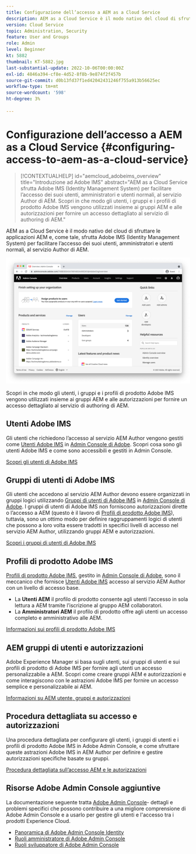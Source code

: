 ```yaml
---
title: Configurazione dell’accesso a AEM as a Cloud Service
description: AEM as a Cloud Service è il modo nativo del cloud di sfruttare le applicazioni AEM e, come tale, sfrutta Adobe IMS (Identity Management System) per facilitare l’accesso degli utenti, amministratori e utenti normali, al servizio AEM Author. Scopri in che modo gli utenti, i gruppi di utenti e i profili di prodotto Adobe IMS vengono utilizzati insieme a gruppi AEM e autorizzazioni per fornire un accesso specifico ad AEM Author.
version: Cloud Service
topic: Administration, Security
feature: User and Groups
role: Admin
level: Beginner
kt: 5882
thumbnail: KT-5882.jpg
last-substantial-update: 2022-10-06T00:00:00Z
exl-id: 4846a394-cf8e-4d52-8f8b-9e874f2f457b
source-git-commit: d0b13fd37f1ed42042431246f755a913b56625ec
workflow-type: tm+mt
source-wordcount: '598'
ht-degree: 3%

---
```


# Configurazione dell’accesso a AEM as a Cloud Service {#configuring-access-to-aem-as-a-cloud-service}

>[!CONTEXTUALHELP]
>id="aemcloud_adobeims_overview"
>title="Introduzione ad Adobe IMS"
>abstract="AEM as a Cloud Service sfrutta Adobe IMS (Identity Management System) per facilitare l’accesso dei suoi utenti, amministratori e utenti normali, al servizio Author di AEM. Scopri in che modo gli utenti, i gruppi e i profili di prodotto Adobe IMS vengono utilizzati insieme ai gruppi AEM e alle autorizzazioni per fornire un accesso dettagliato al servizio di authoring di AEM."

AEM as a Cloud Service è il modo nativo del cloud di sfruttare le applicazioni AEM e, come tale, sfrutta Adobe IMS (Identity Management System) per facilitare l’accesso dei suoi utenti, amministratori e utenti normali, al servizio Author di AEM.

![Adobe Admin Console](./assets/hero.png)

Scopri in che modo gli utenti, i gruppi e i profili di prodotto Adobe IMS vengono utilizzati insieme ai gruppi AEM e alle autorizzazioni per fornire un accesso dettagliato al servizio di authoring di AEM.

## Utenti Adobe IMS

Gli utenti che richiedono l’accesso al servizio AEM Author vengono gestiti come [Utenti Adobe IMS](https://helpx.adobe.com/it/enterprise/using/set-up-identity.html) in [Admin Console di Adobe](https://adminconsole.adobe.com). Scopri cosa sono gli utenti Adobe IMS e come sono accessibili e gestiti in Admin Console.

[Scopri gli utenti di Adobe IMS](./adobe-ims-users.md)

## Gruppi di utenti di Adobe IMS

Gli utenti che accedono al servizio AEM Author devono essere organizzati in gruppi logici utilizzando [Gruppi di utenti di Adobe IMS](https://helpx.adobe.com/it/enterprise/using/user-groups.html) in [Admin Console di Adobe](https://adminconsole.adobe.com). I gruppi di utenti di Adobe IMS non forniscono autorizzazioni dirette o l’accesso a AEM (questo è il lavoro di [Profili di prodotto Adobe IMS](#adobe-ims-product-profiles)), tuttavia, sono un ottimo modo per definire raggruppamenti logici di utenti che possono a loro volta essere tradotti in specifici livelli di accesso nel servizio AEM Author, utilizzando gruppi AEM e autorizzazioni.

[Scopri i gruppi di utenti di Adobe IMS](./adobe-ims-user-groups.md)

## Profili di prodotto Adobe IMS

[Profili di prodotto Adobe IMS](https://helpx.adobe.com/enterprise/using/manage-permissions-and-roles.html), gestito in [Admin Console di Adobe](https://adminconsole.adobe.com), sono il meccanico che fornisce [Utenti Adobe IMS](#adobe-ims-users) accesso al servizio AEM Author con un livello di accesso base.

+ La __Utenti AEM__ il profilo di prodotto consente agli utenti l’accesso in sola lettura a AEM tramite l’iscrizione al gruppo AEM collaboratori.
+ La __Amministratori AEM__ il profilo di prodotto offre agli utenti un accesso completo e amministrativo alle AEM.

[Informazioni sui profili di prodotto Adobe IMS](./adobe-ims-product-profiles.md)

## AEM gruppi di utenti e autorizzazioni

Adobe Experience Manager si basa sugli utenti, sui gruppi di utenti e sui profili di prodotto di Adobe IMS per fornire agli utenti un accesso personalizzabile a AEM. Scopri come creare gruppi AEM e autorizzazioni e come interagiscono con le astrazioni Adobe IMS per fornire un accesso semplice e personalizzabile ai AEM.

[Informazioni su AEM utente, gruppi e autorizzazioni](./aem-users-groups-and-permissions.md)

## Procedura dettagliata su accesso e autorizzazioni

Una procedura dettagliata per configurare gli utenti, i gruppi di utenti e i profili di prodotto Adobe IMS in Adobe Admin Console, e come sfruttare queste astrazioni Adobe IMS in AEM Author per definire e gestire autorizzazioni specifiche basate su gruppi.

[Procedura dettagliata sull’accesso AEM e le autorizzazioni](./walk-through.md)

## Risorse Adobe Admin Console aggiuntive

La documentazione seguente tratta [Adobe Admin Console](https://adminconsole.adobe.com)- dettagli e problemi specifici che possono contribuire a una migliore comprensione di Adobe Admin Console e a usarlo per gestire gli utenti e l&#39;accesso tra i prodotti Experience Cloud.

+ [Panoramica di Adobe Admin Console Identity](https://helpx.adobe.com/enterprise/using/identity.html)
+ [Ruoli amministratore di Adobe Admin Console](https://helpx.adobe.com/enterprise/using/admin-roles.html)
+ [Ruoli sviluppatore di Adobe Admin Console](https://helpx.adobe.com/enterprise/using/manage-developers.html)
